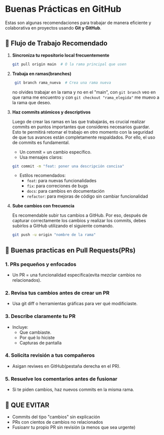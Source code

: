 #  Buenas Prácticas en GitHub  

Estas son algunas recomendaciones para trabajar de manera eficiente y colaborativa en proyectos usando **Git y GitHub**.  

## 🔹 Flujo de Trabajo Recomendado  

1. **Sincroniza tu repositorio local frecuentemente**  
     ```bash
     git pull origin main  # O la rama principal que usen
     ```

2. **Trabaja en ramas(branches)**
     ```bash
      git branch rama_nueva  # Crea una rama nueva
      ```

     no olvides trabajar en la rama y no en el "main", con `git branch` veo en que rama me encuentro y con `git checkout "rama_elegida"` me muevo a la rama que deseo.

3. **Haz commits atómicos y descriptivos**

     Luego de crear las ramas en las que trabajarás, es crucial realizar commits en puntos importantes que consideres necesarios guardar. Esto te permitirá retomar el trabajo en otro momento con la seguridad de que tus avances están completamente respaldados. Por ello, el uso de commits es fundamental.

     - Un commit = un cambio específico.
     - Usa mensajes claros:
     ```bash
     git commit -m "feat: poner una descripción concisa"
     ```
     - Estilos recomendados:
        - `feat`: para nuevas funcionalidades
        - `fix`: para correciones de bugs
        - `docs`: para cambios en documentación
        - `refactor`: para mejoras de código sin cambiar funcionalidad
4. **Sube cambios con frecuencia**

      Es recomendable subir tus cambios a GitHub. Por eso, después de capturar correctamente los cambios y realizar los commits, debes subirlos a GitHub utilizando el siguiente comando.
     ```bash
     git push -u origin "nombre de la rama"
     ```

## 🔹 Buenas practicas en Pull Requests(PRs)

  ### 1. PRs pequeños y enfocados
   - Un PR = una funcionalidad especifica(evita mezclar cambios no relacionados).
  ### 2. Revisa tus cambios antes de crear un PR
   - Usa git diff o herramientas gráficas para ver qué modificiaste.
  ### 3. Describe claramente tu PR
   - Incluye:
      - Que cambiaste.
      - Por qué lo hiciste
      - Capturas de pantalla
  ### 4. Solicita revisión a tus compañeros
   - Asigan reviwes en GitHub(pestaña derecha en el PR).
  ### 5. Resuelve los comentarios antes de fusionar
   - Si te piden cambios, haz nuevos commits en la misma rama.

## 🔹 QUE EVITAR
- Commits del tipo "cambios" sin explicación
- PRs con cientos de cambios no relacionados
- Fusioanr tu propio PR sin revisión (a menos que sea urgente)